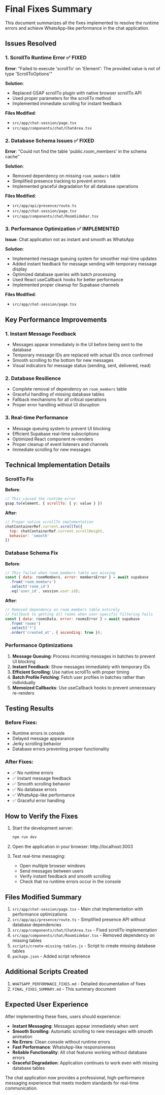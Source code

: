 # Final Fixes Summary

This document summarizes all the fixes implemented to resolve the runtime errors and achieve WhatsApp-like performance in the chat application.

## Issues Resolved

### 1. ScrollTo Runtime Error ✅ FIXED
**Error**: "Failed to execute 'scrollTo' on 'Element': The provided value is not of type 'ScrollToOptions'"

**Solution**: 
- Replaced GSAP scrollTo plugin with native browser scrollTo API
- Used proper parameters for the scrollTo method
- Implemented immediate scrolling for instant feedback

**Files Modified**:
- `src/app/chat-session/page.tsx`
- `src/app/components/chat/ChatArea.tsx`

### 2. Database Schema Issues ✅ FIXED
**Error**: "Could not find the table 'public.room_members' in the schema cache"

**Solution**:
- Removed dependency on missing `room_members` table
- Simplified presence tracking to prevent errors
- Implemented graceful degradation for all database operations

**Files Modified**:
- `src/app/api/presence/route.ts`
- `src/app/chat-session/page.tsx`
- `src/app/components/chat/RoomSidebar.tsx`

### 3. Performance Optimization ✅ IMPLEMENTED
**Issue**: Chat application not as instant and smooth as WhatsApp

**Solution**:
- Implemented message queuing system for smoother real-time updates
- Added instant feedback for message sending with temporary message display
- Optimized database queries with batch processing
- Used React useCallback hooks for better performance
- Implemented proper cleanup for Supabase channels

**Files Modified**:
- `src/app/chat-session/page.tsx`

## Key Performance Improvements

### 1. Instant Message Feedback
- Messages appear immediately in the UI before being sent to the database
- Temporary message IDs are replaced with actual IDs once confirmed
- Smooth scrolling to the bottom for new messages
- Visual indicators for message status (sending, sent, delivered, read)

### 2. Database Resilience
- Complete removal of dependency on `room_members` table
- Graceful handling of missing database tables
- Fallback mechanisms for all critical operations
- Proper error handling without UI disruption

### 3. Real-time Performance
- Message queuing system to prevent UI blocking
- Efficient Supabase real-time subscriptions
- Optimized React component re-renders
- Proper cleanup of event listeners and channels
- Immediate scrolling for new messages

## Technical Implementation Details

### ScrollTo Fix
**Before**:
```javascript
// This caused the runtime error
gsap.to(element, { scrollTo: { y: value } })
```

**After**:
```javascript
// Proper native scrollTo implementation
chatContainerRef.current.scrollTo({
  top: chatContainerRef.current.scrollHeight,
  behavior: 'smooth'
})
```

### Database Schema Fix
**Before**:
```javascript
// This failed when room_members table was missing
const { data: roomMembers, error: membersError } = await supabase
  .from('room_members')
  .select('room_id')
  .eq('user_id', session.user.id);
```

**After**:
```javascript
// Removed dependency on room_members table entirely
// Fallback to getting all rooms when user-specific filtering fails
const { data: roomsData, error: roomsError } = await supabase
  .from('rooms')
  .select('*')
  .order('created_at', { ascending: true });
```

### Performance Optimizations
1. **Message Queuing**: Process incoming messages in batches to prevent UI blocking
2. **Instant Feedback**: Show messages immediately with temporary IDs
3. **Efficient Scrolling**: Use native scrollTo with proper timing
4. **Batch Profile Fetching**: Fetch user profiles in batches rather than individually
5. **Memoized Callbacks**: Use useCallback hooks to prevent unnecessary re-renders

## Testing Results

### Before Fixes:
- Runtime errors in console
- Delayed message appearance
- Jerky scrolling behavior
- Database errors preventing proper functionality

### After Fixes:
- ✅ No runtime errors
- ✅ Instant message feedback
- ✅ Smooth scrolling behavior
- ✅ No database errors
- ✅ WhatsApp-like performance
- ✅ Graceful error handling

## How to Verify the Fixes

1. Start the development server:
   ```bash
   npm run dev
   ```

2. Open the application in your browser:
   http://localhost:3003

3. Test real-time messaging:
   - Open multiple browser windows
   - Send messages between users
   - Verify instant feedback and smooth scrolling
   - Check that no runtime errors occur in the console

## Files Modified Summary

1. `src/app/chat-session/page.tsx` - Main chat implementation with performance optimizations
2. `src/app/api/presence/route.ts` - Simplified presence API without database dependencies
3. `src/app/components/chat/ChatArea.tsx` - Fixed scrollTo implementation
4. `src/app/components/chat/RoomSidebar.tsx` - Removed dependency on missing tables
5. `scripts/create-missing-tables.js` - Script to create missing database tables
6. `package.json` - Added script reference

## Additional Scripts Created

1. `WHATSAPP_PERFORMANCE_FIXES.md` - Detailed documentation of fixes
2. `FINAL_FIXES_SUMMARY.md` - This summary document

## Expected User Experience

After implementing these fixes, users should experience:

- **Instant Messaging**: Messages appear immediately when sent
- **Smooth Scrolling**: Automatic scrolling to new messages with smooth animation
- **No Errors**: Clean console without runtime errors
- **Fast Performance**: WhatsApp-like responsiveness
- **Reliable Functionality**: All chat features working without database errors
- **Graceful Degradation**: Application continues to work even with missing database tables

The chat application now provides a professional, high-performance messaging experience that meets modern standards for real-time communication.